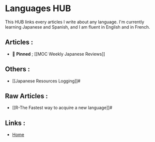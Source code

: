 # Languages HUB

This HUB links every articles I write about any language. I'm currently learning Japanese and Spanish, and I am fluent in English and in French.

## Articles :
- 📌 **Pinned** ; [[MOC Weekly Japanese Reviews]]
## Others :
- [[Japanese Resources Logging]]#
## Raw Articles :
- [[R-The Fastest way to acquire a new language]]#

## Links :
- [Home](https://misudashi.ga/)